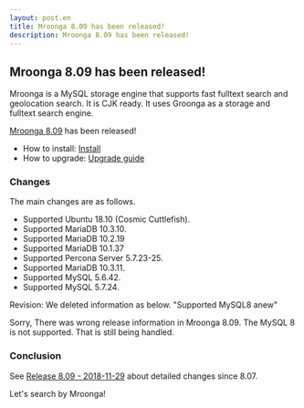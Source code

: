 ```yaml
---
layout: post.en
title: Mroonga 8.09 has been released!
description: Mroonga 8.09 has been released!
---
```


## Mroonga 8.09 has been released!

Mroonga is a MySQL storage engine that supports fast fulltext search
and geolocation search. It is CJK ready. It uses Groonga as a storage
and fulltext search engine.

[Mroonga 8.09](/docs/news.html#release-8-09) has been released!

* How to install: [Install](/docs/install.html)
* How to upgrade: [Upgrade guide](/docs/upgrade.html)

### Changes

The main changes are as follows.

  * Supported Ubuntu 18.10 (Cosmic Cuttlefish).
  * Supported MariaDB 10.3.10.
  * Supported MariaDB 10.2.19
  * Supported MariaDB 10.1.37
  * Supported Percona Server 5.7.23-25.
  * Supported MariaDB 10.3.11.
  * Supported MySQL 5.6.42.
  * Supported MySQL 5.7.24.

Revision:
We deleted information as below.
"Supported MySQL8 anew"

Sorry, There was wrong release information in Mroonga 8.09.
The MySQL 8 is not supported. That is still being handled.

### Conclusion

See [Release 8.09 - 2018-11-29](/docs/news.html#release-8-09) about detailed changes since 8.07.

Let's search by Mroonga!
